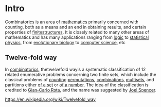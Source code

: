 # Intro

Combinatorics is an area of [mathematics](https://en.wikipedia.org/wiki/Mathematics) primarily concerned with counting, both as a means and an end in obtaining results, and certain properties of [finite](https://en.wikipedia.org/wiki/Finite_set)[structures](https://en.wikipedia.org/wiki/Mathematical_structure). It is closely related to many other areas of mathematics and has many applications ranging from [logic](https://en.wikipedia.org/wiki/Logic) to [statistical physics](https://en.wikipedia.org/wiki/Statistical_physics), from [evolutionary biology](https://en.wikipedia.org/wiki/Evolutionary_biology) to [computer science](https://en.wikipedia.org/wiki/Computer_science), etc

## Twelve-fold way

In [combinatorics](https://en.wikipedia.org/wiki/Combinatorics), thetwelvefold wayis a systematic classification of 12 related enumerative problems concerning two finite sets, which include the classical problems of [counting](https://en.wikipedia.org/wiki/Counting) [permutations](https://en.wikipedia.org/wiki/Permutations), [combinations](https://en.wikipedia.org/wiki/Combinations), [multisets](https://en.wikipedia.org/wiki/Multiset), and partitions either [of a set](https://en.wikipedia.org/wiki/Partition_of_a_set) or [of a number](https://en.wikipedia.org/wiki/Partition_(number_theory)). The idea of the classification is credited to [Gian-Carlo Rota](https://en.wikipedia.org/wiki/Gian-Carlo_Rota), and the name was suggested by [Joel Spencer](https://en.wikipedia.org/wiki/Joel_Spencer).

https://en.wikipedia.org/wiki/Twelvefold_way
